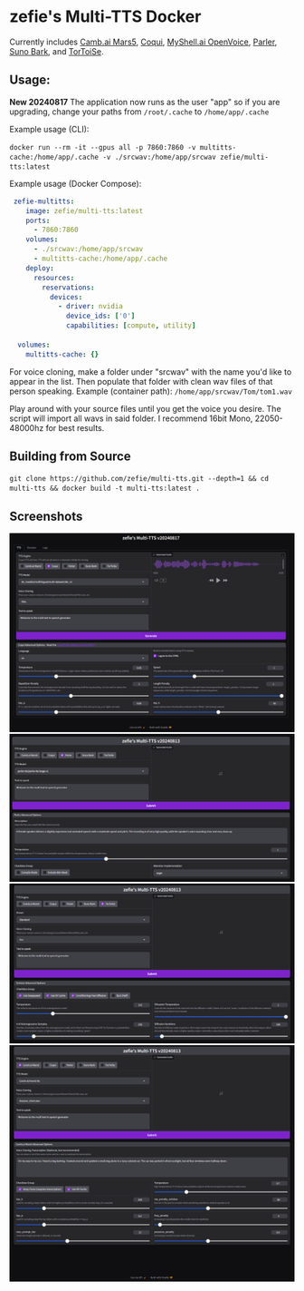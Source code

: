 # zefie's Multi-TTS Docker

Currently includes 
[Camb.ai Mars5](https://github.com/Camb-ai/MARS5-TTS/), [Coqui](https://github.com/coqui-ai/TTS), [MyShell.ai OpenVoice](https://github.com/myshell-ai/OpenVoice/), [Parler](https://github.com/huggingface/parler-tts), [Suno Bark](https://github.com/suno-ai/bark), and [TorToiSe](https://github.com/neonbjb/tortoise-tts).

## Usage:

**New 20240817** The application now runs as the user "app" so if you are upgrading, change your paths from `/root/.cache` to `/home/app/.cache`

Example usage (CLI):

`docker run --rm -it --gpus all -p 7860:7860 -v multitts-cache:/home/app/.cache -v ./srcwav:/home/app/srcwav zefie/multi-tts:latest`

Example usage (Docker Compose):
```yaml
 zefie-multitts:
    image: zefie/multi-tts:latest
    ports:
      - 7860:7860
    volumes:
      - ./srcwav:/home/app/srcwav
      - multitts-cache:/home/app/.cache
    deploy:
      resources:
        reservations:
          devices:
            - driver: nvidia
              device_ids: ['0']
              capabilities: [compute, utility]

  volumes:
    multitts-cache: {} 
```

For voice cloning, make a folder under "srcwav" with the name you'd like to appear in the list. Then populate that folder with clean wav files of that person speaking. Example (container path): `/home/app/srcwav/Tom/tom1.wav`

Play around with your source files until you get the voice you desire. The script will import all wavs in said folder. I recommend 16bit Mono, 22050-48000hz for best results.

## Building from Source
`git clone https://github.com/zefie/multi-tts.git --depth=1 && cd multi-tts && docker build -t multi-tts:latest .`

## Screenshots
![Coqui](https://github.com/zefie/multi-tts/blob/main/screenshots/20240817_coqui.png?raw=true)
![Parler](https://github.com/zefie/multi-tts/blob/main/screenshots/20240813_parler.png?raw=true)
![TorToiSe](https://github.com/zefie/multi-tts/blob/main/screenshots/20240813_tortoise.png?raw=true)
![Camb.ai Mars5](https://github.com/zefie/multi-tts/blob/main/screenshots/20240813_mars5.png?raw=true)
